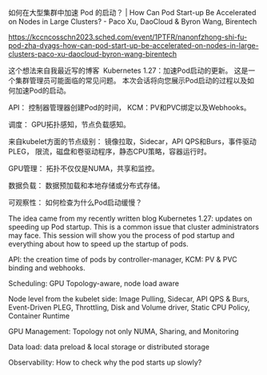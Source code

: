 如何在大型集群中加速 Pod 的启动？ | How Can Pod Start-up Be Accelerated on Nodes in Large Clusters? - Paco Xu, DaoCloud & Byron Wang, Birentech

https://kccncosschn2023.sched.com/event/1PTFR/nanonfzhong-shi-fu-pod-zha-dyags-how-can-pod-start-up-be-accelerated-on-nodes-in-large-clusters-paco-xu-daocloud-byron-wang-birentech

这个想法来自我最近写的博客  Kubernetes 1.27：加速Pod启动的更新。 这是一个集群管理员可能面临的常见问题。 本次会话将向您展示Pod启动的过程以及如何加速Pod的启动。 

API：  控制器管理器创建Pod的时间，  KCM：PV和PVC绑定以及Webhooks。 
                                  
                                
调度：  GPU拓扑感知，节点负载感知。
                                
来自kubelet方面的节点级别：  镜像拉取，Sidecar，API QPS和Burs，事件驱动PLEG，  限流，磁盘和卷驱动程序，静态CPU策略，容器运行时。
                                  
                                
GPU管理：  拓扑不仅仅是NUMA，共享和监控。
                                
数据负载：  数据预加载和本地存储或分布式存储。
                                
可观察性：  如何检查为什么Pod启动缓慢？
                                
The idea came from my recently written blog Kubernetes 1.27: updates on speeding up Pod startup. This is a common issue that cluster administrators may face. This session will show you the process of pod startup and everything about how to speed up the startup of pods. 

API:  the creation time of pods by controller-manager,  KCM: PV & PVC binding and webhooks. 
                                  
                                
Scheduling:  GPU Topology-aware, node load aware 
                                
Node level from the kubelet side:  Image Pulling, Sidecar, API QPS & Burs, Event-Driven PLEG, Throttling, Disk and Volume driver, Static CPU Policy, Container Runtime 
                                
GPU Management:  Topology not only NUMA, Sharing, and Monitoring 
                                
Data load:  data preload & local storage or distributed storage 
                                
Observability:  How to check why the pod starts up slowly?